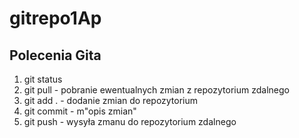 # gitrepo1Ap

## Polecenia Gita

1) git status
2) git pull - pobranie ewentualnych zmian z repozytorium zdalnego
3) git add . - dodanie zmian do repozytorium
4) git commit - m"opis zmian"
5) git push - wysyła zmanu do repozytorium zdalnego
